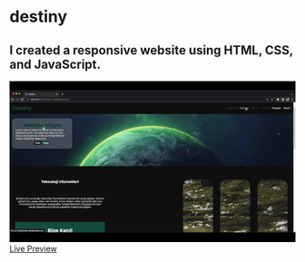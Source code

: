 # destiny
## I created a responsive website using HTML, CSS, and JavaScript.
![](screen.gif)
[Live Preview](https://destiny-g27365.netlify.app/)
